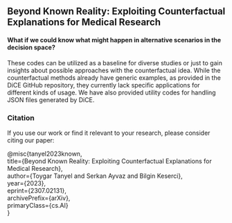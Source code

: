 ## Beyond Known Reality: Exploiting Counterfactual Explanations for Medical Research
#### What if we could know what might happen in alternative scenarios in the decision space?

These codes can be utilized as a baseline for diverse studies or just to gain insights about possible approaches with the counterfactual idea. While the counterfactual methods already have generic examples, as provided in the DiCE GitHub repository, they currently lack specific applications for different kinds of usage. We have also provided utility codes for handling JSON files generated by DiCE.

### Citation

If you use our work or find it relevant to your research, please consider citing our paper:

@misc{tanyel2023known,<br/>
      title={Beyond Known Reality: Exploiting Counterfactual Explanations for Medical Research}, <br/>
      author={Toygar Tanyel and Serkan Ayvaz and Bilgin Keserci},<br/>
      year={2023},<br/>
      eprint={2307.02131},<br/>
      archivePrefix={arXiv},<br/>
      primaryClass={cs.AI}<br/>
}
